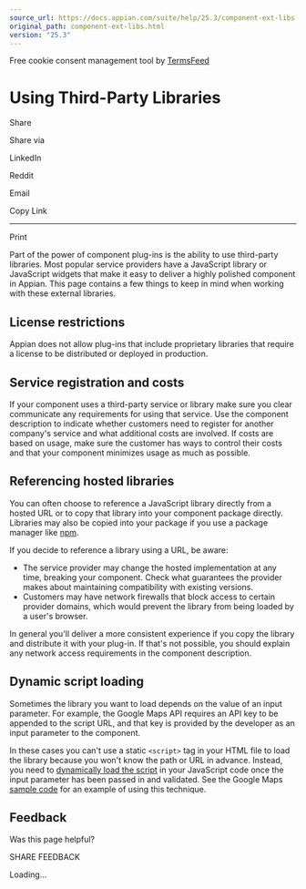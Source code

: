 ```yaml
---
source_url: https://docs.appian.com/suite/help/25.3/component-ext-libs.html
original_path: component-ext-libs.html
version: "25.3"
---
```


Free cookie consent management tool by [TermsFeed](https://www.termsfeed.com/)

# Using Third-Party Libraries

Share

Share via

LinkedIn

Reddit

Email

Copy Link

* * *

Print

Part of the power of component plug-ins is the ability to use third-party libraries. Most popular service providers have a JavaScript library or JavaScript widgets that make it easy to deliver a highly polished component in Appian. This page contains a few things to keep in mind when working with these external libraries.

## License restrictions

Appian does not allow plug-ins that include proprietary libraries that require a license to be distributed or deployed in production.

## Service registration and costs

If your component uses a third-party service or library make sure you clear communicate any requirements for using that service. Use the component description to indicate whether customers need to register for another company's service and what additional costs are involved. If costs are based on usage, make sure the customer has ways to control their costs and that your component minimizes usage as much as possible.

## Referencing hosted libraries

You can often choose to reference a JavaScript library directly from a hosted URL or to copy that library into your component package directly. Libraries may also be copied into your package if you use a package manager like [npm](https://www.npmjs.com/).

If you decide to reference a library using a URL, be aware:

-   The service provider may change the hosted implementation at any time, breaking your component. Check what guarantees the provider makes about maintaining compatibility with existing versions.
-   Customers may have network firewalls that block access to certain provider domains, which would prevent the library from being loaded by a user's browser.

In general you'll deliver a more consistent experience if you copy the library and distribute it with your plug-in. If that's not possible, you should explain any network access requirements in the component description.

## Dynamic script loading

Sometimes the library you want to load depends on the value of an input parameter. For example, the Google Maps API requires an API key to be appended to the script URL, and that key is provided by the developer as an input parameter to the component.

In these cases you can't use a static `<script>` tag in your HTML file to load the library because you won't know the path or URL in advance. Instead, you need to [dynamically load the script](https://developer.mozilla.org/en-US/docs/Web/API/HTMLScriptElement#Dynamically_importing_scripts) in your JavaScript code once the input parameter has been passed in and validated. See the Google Maps [sample code](https://github.com/appian/integration-sdk-examples/blob/master/Component%20Plug-in%20\(CP\)%20Examples/mapField/mapField/v1/index.html) for an example of using this technique.

## Feedback

Was this page helpful?

SHARE FEEDBACK

Loading...